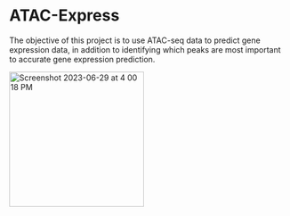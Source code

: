 # ATAC-Express
The objective of this project is to use ATAC-seq data to predict gene expression data, in addition to identifying which peaks are most important to accurate gene expression prediction.

 

<img width="242" alt="Screenshot 2023-06-29 at 4 00 18 PM" src="https://github.com/mfisher1995/ATACExpress/assets/36750960/6f7dac23-35ac-47e9-9708-f2a6031c2f10">
